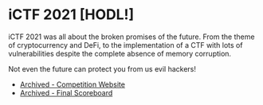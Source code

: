 # iCTF 2021 [HODL!]

iCTF 2021 was all about the broken promises of the future. From the theme of cryptocurrency and DeFi,
to the implementation of a CTF with lots of vulnerabilities despite the complete absence of memory corruption.

Not even the future can protect you from us evil hackers!


* [Archived - Competition Website](registration_website)
* [Archived - Final Scoreboard](final_scoreboard)
